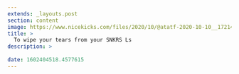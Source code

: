 ```yaml
--- 
extends: _layouts.post 
section: content 
image: https://www.nicekicks.com/files/2020/10/@atatf-2020-10-10__172149.jpg 
title: > 
  To wipe your tears from your SNKRS Ls 
description: > 
   
date: 1602404518.4577615 
--- 
```


